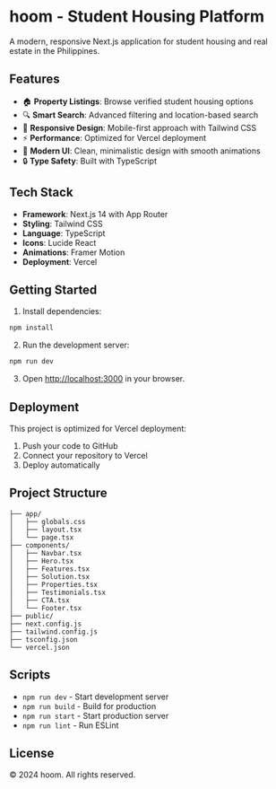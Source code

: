 # hoom - Student Housing Platform

A modern, responsive Next.js application for student housing and real estate in the Philippines.

## Features

- 🏠 **Property Listings**: Browse verified student housing options
- 🔍 **Smart Search**: Advanced filtering and location-based search
- 📱 **Responsive Design**: Mobile-first approach with Tailwind CSS
- ⚡ **Performance**: Optimized for Vercel deployment
- 🎨 **Modern UI**: Clean, minimalistic design with smooth animations
- 🔒 **Type Safety**: Built with TypeScript

## Tech Stack

- **Framework**: Next.js 14 with App Router
- **Styling**: Tailwind CSS
- **Language**: TypeScript
- **Icons**: Lucide React
- **Animations**: Framer Motion
- **Deployment**: Vercel

## Getting Started

1. Install dependencies:
```bash
npm install
```

2. Run the development server:
```bash
npm run dev
```

3. Open [http://localhost:3000](http://localhost:3000) in your browser.

## Deployment

This project is optimized for Vercel deployment:

1. Push your code to GitHub
2. Connect your repository to Vercel
3. Deploy automatically

## Project Structure

```
├── app/
│   ├── globals.css
│   ├── layout.tsx
│   └── page.tsx
├── components/
│   ├── Navbar.tsx
│   ├── Hero.tsx
│   ├── Features.tsx
│   ├── Solution.tsx
│   ├── Properties.tsx
│   ├── Testimonials.tsx
│   ├── CTA.tsx
│   └── Footer.tsx
├── public/
├── next.config.js
├── tailwind.config.js
├── tsconfig.json
└── vercel.json
```

## Scripts

- `npm run dev` - Start development server
- `npm run build` - Build for production
- `npm run start` - Start production server
- `npm run lint` - Run ESLint

## License

© 2024 hoom. All rights reserved.
